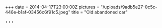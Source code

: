 +++
date = 2014-04-17T23:00:00Z
pictures = "/uploads/9adb5e27-0c5c-446e-b1af-03456c6f91c5.jpeg"
title = "Old abandoned car"

+++
